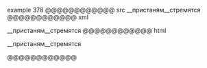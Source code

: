 example 378
@@@@@@@@@@@@ src
__пристаням__стремятся
@@@@@@@@@@@@ xml
<?xml version="1.0" encoding="UTF-8"?>
<!DOCTYPE document SYSTEM "CommonMark.dtd">
<document xmlns="http://commonmark.org/xml/1.0">
  <paragraph>
    <text>__пристаням__стремятся</text>
  </paragraph>
</document>
@@@@@@@@@@@@ html
<p>__пристаням__стремятся</p>
@@@@@@@@@@@@
